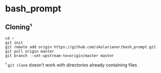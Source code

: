 # bash_prompt
## Cloning¹

```
cd ~
git init
git remote add origin https://github.com/skolarianer/bash_prompt.git
git pull origin master
git branch --set-upstream-to=origin/master master
```
¹ `git clone` doesn’t work with directories already containing files
